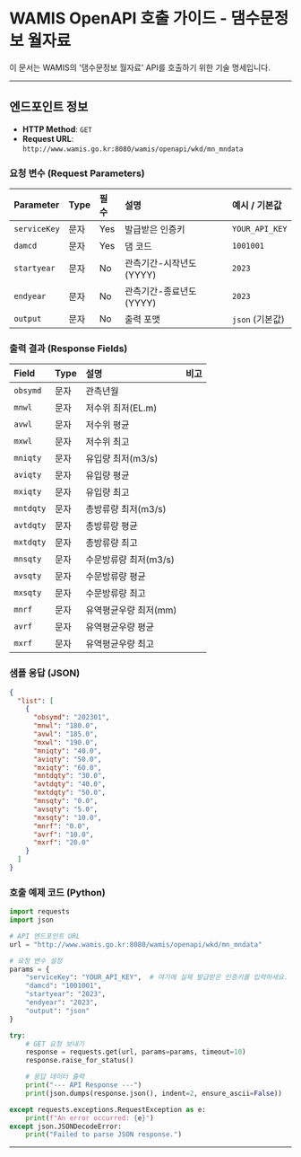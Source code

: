 # WAMIS OpenAPI 호출 가이드 - 댐수문정보 월자료

이 문서는 WAMIS의 '댐수문정보 월자료' API를 호출하기 위한 기술 명세입니다.

---

## 엔드포인트 정보

- **HTTP Method**: `GET`
- **Request URL**: `http://www.wamis.go.kr:8080/wamis/openapi/wkd/mn_mndata`

### 요청 변수 (Request Parameters)

| Parameter | Type | 필수 | 설명 | 예시 / 기본값 |
| :-------- | :--- | :--- | :--- | :------------ |
| `serviceKey` | 문자 | Yes | 발급받은 인증키 | `YOUR_API_KEY` |
| `damcd` | 문자 | Yes | 댐 코드 | `1001001` |
| `startyear` | 문자 | No | 관측기간-시작년도 (YYYY) | `2023` |
| `endyear` | 문자 | No | 관측기간-종료년도 (YYYY) | `2023` |
| `output` | 문자 | No | 출력 포맷 | `json` (기본값) |

### 출력 결과 (Response Fields)

| Field | Type | 설명 | 비고 |
| :---- | :--- | :--- | :--- |
| `obsymd` | 문자 | 관측년월 | |
| `mnwl` | 문자 | 저수위 최저(EL.m) | |
| `avwl` | 문자 | 저수위 평균 | |
| `mxwl` | 문자 | 저수위 최고 | |
| `mniqty` | 문자 | 유입량 최저(m3/s) | |
| `aviqty` | 문자 | 유입량 평균 | |
| `mxiqty` | 문자 | 유입량 최고 | |
| `mntdqty` | 문자 | 총방류량 최저(m3/s) | |
| `avtdqty` | 문자 | 총방류량 평균 | |
| `mxtdqty` | 문자 | 총방류량 최고 | |
| `mnsqty` | 문자 | 수문방류량 최저(m3/s) | |
| `avsqty` | 문자 | 수문방류량 평균 | |
| `mxsqty` | 문자 | 수문방류량 최고 | |
| `mnrf` | 문자 | 유역평균우량 최저(mm) | |
| `avrf` | 문자 | 유역평균우량 평균 | |
| `mxrf` | 문자 | 유역평균우량 최고 | |

### 샘플 응답 (JSON)

```json
{
  "list": [
    {
      "obsymd": "202301",
      "mnwl": "180.0",
      "avwl": "185.0",
      "mxwl": "190.0",
      "mniqty": "40.0",
      "aviqty": "50.0",
      "mxiqty": "60.0",
      "mntdqty": "30.0",
      "avtdqty": "40.0",
      "mxtdqty": "50.0",
      "mnsqty": "0.0",
      "avsqty": "5.0",
      "mxsqty": "10.0",
      "mnrf": "0.0",
      "avrf": "10.0",
      "mxrf": "20.0"
    }
  ]
}
```

### 호출 예제 코드 (Python)

```python
import requests
import json

# API 엔드포인트 URL
url = "http://www.wamis.go.kr:8080/wamis/openapi/wkd/mn_mndata"

# 요청 변수 설정
params = {
    "serviceKey": "YOUR_API_KEY",  # 여기에 실제 발급받은 인증키를 입력하세요.
    "damcd": "1001001",
    "startyear": "2023",
    "endyear": "2023",
    "output": "json"
}

try:
    # GET 요청 보내기
    response = requests.get(url, params=params, timeout=10)
    response.raise_for_status()

    # 응답 데이터 출력
    print("--- API Response ---")
    print(json.dumps(response.json(), indent=2, ensure_ascii=False))

except requests.exceptions.RequestException as e:
    print(f"An error occurred: {e}")
except json.JSONDecodeError:
    print("Failed to parse JSON response.")

```

---